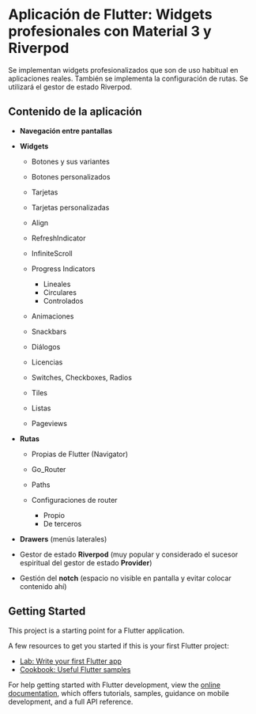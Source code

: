 # Aplicación de Flutter: Widgets profesionales con Material 3 y Riverpod

Se implementan widgets profesionalizados que son de uso habitual en aplicaciones reales. También se implementa la configuración de rutas. Se utilizará el gestor de estado Riverpod.

## Contenido de la aplicación

- **Navegación entre pantallas**

- **Widgets**

  - Botones y sus variantes
  - Botones personalizados
  - Tarjetas
  - Tarjetas personalizadas
  - Align
  - RefreshIndicator
  - InfiniteScroll
  - Progress Indicators

    - Lineales
    - Circulares
    - Controlados

  - Animaciones
  - Snackbars
  - Diálogos
  - Licencias
  - Switches, Checkboxes, Radios
  - Tiles
  - Listas
  - Pageviews

- **Rutas**

  - Propias de Flutter (Navigator)
  - Go_Router
  - Paths
  - Configuraciones de router

    - Propio
    - De terceros

- **Drawers** (menús laterales)

- Gestor de estado **Riverpod** (muy popular y considerado el sucesor espiritual del gestor de estado **Provider**)

- Gestión del **notch** (espacio no visible en pantalla y evitar colocar contenido ahí)

## Getting Started

This project is a starting point for a Flutter application.

A few resources to get you started if this is your first Flutter project:

- [Lab: Write your first Flutter app](https://docs.flutter.dev/get-started/codelab)
- [Cookbook: Useful Flutter samples](https://docs.flutter.dev/cookbook)

For help getting started with Flutter development, view the
[online documentation](https://docs.flutter.dev/), which offers tutorials,
samples, guidance on mobile development, and a full API reference.
